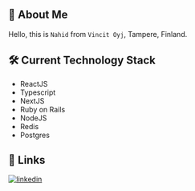 
## 🚀 About Me
Hello, this is `Nahid` from `Vincit Oyj`, Tampere, Finland. 


## 🛠 Current Technology Stack
* ReactJS
* Typescript
* NextJS
* Ruby on Rails
* NodeJS
* Redis
* Postgres

## 🔗 Links
[![linkedin](https://img.shields.io/badge/linkedin-0A66C2?style=for-the-badge&logo=linkedin&logoColor=white)](https://www.linkedin.com/in/nahidulislam)
